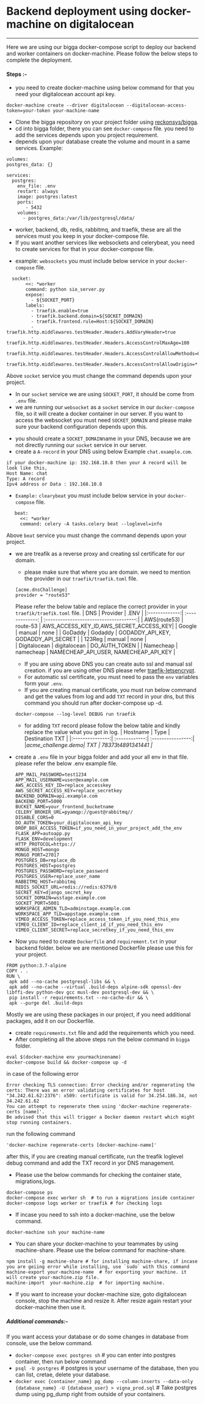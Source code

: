 # Backend deployment using docker-machine on digitalocean
---
Here we are using our bigga docker-compose script to deploy our backend and worker containers on docker-machine. Please follow the below steps to complete the deployment.
#### Steps :-
* you need to create docker-machine using below command for that you need your digitalocean account api key.
```
docker-machine create --driver digitalocean --digitalocean-access-token=your-token your-machine-name
```
* Clone the bigga repository on your project folder using [reckonsys/bigga](https://github.com/reckonsys/bigga).
* cd into bigga folder, there you can see `docker-compose` file. you need to add the services depends upon you project requirement.
* depends upon your database create the volume and mount in a same services.
Example:
```
volumes:
postgres_data: {}
```
```
services:
  postgres:
    env_file: .env
    restart: always
    image: postgres:latest
    ports:
       - 5432
    volumes:
      - postgres_data:/var/lib/postgresql/data/  
```  
* worker, backend, db, redis, rabbitmq, and traefik, these are all the services must you keep in your docker-compose file.
* If you want another services like websockets and celerybeat, you need to create services for that in your docker-compose file.
 - example: `websockets` you must include below service in your `docker-compose` file.
```
  socket:
       <<: *worker
       command: python sio_server.py
       expose:
         - ${SOCKET_PORT}
       labels:
         - traefik.enable=true
         - traefik.backend.domain=${SOCKET_DOMAIN}
         - traefik.frontend.rule=Host:${SOCKET_DOMAIN}
         - traefik.http.middlewares.testHeader.Headers.AddVaryHeader=true
         - traefik.http.middlewares.testHeader.Headers.AccessControlMaxAge=100
         - traefik.http.middlewares.testHeader.Headers.AccessControlAllowMethods=GET,OPTIONS,PUT,POST,DELETE,PATCH
         - traefik.http.middlewares.testHeader.Headers.AccessControlAllowOrigin=*.${SOCKET_DOMAIN},${SOCKET_DOMAIN}
```
Above `socket` service you must change the command depends upon your project.
 * In our `socket` service we are using `SOCKET_PORT`, it should be come from `.env` file.
 * we are running our `websocket` as a `socket` service in our `docker-compose` file, so it will create a docker container in our server. If you want to access the websocket you must need `SOCKET_DOMAIN` and please make sure your backend configuration depends upon this.
  - you should create a `SOCKET_DOMAIN`name in your DNS, because we are not directly running our `socket` service in our server.
  - create a `A-record` in your DNS using below Example `chat.example.com`.
  ```
  if your docker-machine ip: 192.168.10.8 then your A record will be look like this,
  Host Name: chat
  Type: A record
  Ipv4 address or Data : 192.168.10.8
  ```  
 * `Example:` `clearybeat`  you must include below service in your `docker-compose` file.
 ```
    beat:
      <<: *worker
      command: celery -A tasks.celery beat --loglevel=info
 ```
 Above `beat` service you must change the command depends upon your project.
* we are treafik as a reverse proxy and creating ssl certificate for our domain.

  * please make sure that where you are domain. we need to mention the provider in our `traefik/traefik.toml` file.
  ```
  [acme.dnsChallenge]
  provider = "route53"
  ```
  Please refer the below table and replace the correct provider in your `traefik/traefik.toml` file.
  | DNS           |       Provider      | .ENV                                   |
  |:-------------:|  :-------------:    | :-------------------------------------:|
  | AWS(route53)  | route-53            | AWS_ACCESS_KEY_ID,AWS_SECRET_ACCESS_KEY|
  | Google        | manual              |         none                           |
  | GoDaddy       | Godaddy             | GODADDY_API_KEY, GODADDY_API_SECRET    |
  | 123Reg        | manual              |         none                           |   
  | Digitalocean  | digitalocean        |       DO_AUTH_TOKEN                    |
  | Namecheap     | namecheap           | NAMECHEAP_API_USER, NAMECHEAP_API_KEY	 |  
  * If you are using above DNS you can create auto ssl and manual ssl creation. if you are using other DNS please refer [traefik-letsencrypt](https://docs.traefik.io/https/acme/).
  * For automatic ssl certificate, you must need to pass the `env` variables form your `.env`.
  * If you are creating manual certificate, you must run below command and get the values from log and add `TXT` record in your dns, but this command you should run after docker-compose up -d.
  ```
  docker-compose --log-level DEBUG run traefik
  ```
  * for adding `TXT` record please follow the below table and kindly replace the value what you got in log.
  |   Hostname      |   Type        |  Destination TXT  |
  |:---------------:| :------------:| :----------------:|
  |_acme_challenge.demo| TXT        | 78373t4891341441  |_   
* create a `.env` file in your bigga folder and add your all env in that file. please refer the below .env example file.

  ```
  APP_MAIL_PASSWORD=test1234
  APP_MAIL_USERNAME=user@example.com
  AWS_ACCESS_KEY_ID=replace_accesskey
  AWS_SECRET_ACCESS_KEY=replace_secretkey
  BACKEND_DOMAIN=api.example.com
  BACKEND_PORT=5000
  BUCKET_NAME=your_frontend_bucketname
  CELERY_BROKER_URL=pyamqp://guest@rabbitmq//
  DISABLE_CORS=0
  DO_AUTH_TOKEN=your_digitalocean_api_key
  DROP_BOX_ACCESS_TOKEN=if_you_need_in_your_project_add_the_env
  FLASK_APP=autoapp.py
  FLASK_ENV=development
  HTTP_PROTOCOL=https://
  MONGO_HOST=mongo
  MONGO_PORT=27017
  POSTGRES_DB=replace_db
  POSTGRES_HOST=postgres
  POSTGRES_PASSWORD=replace_password
  POSTGRES_USER=replace_user_name
  RABBITMQ_HOST=rabbitmq
  REDIS_SOCKET_URL=redis://redis:6379/0
  SECRET_KEY=django_secret_key
  SOCKET_DOMAIN=wsstage.example.com
  SOCKET_PORT=5001
  WORKSPACE_ADMIN_TLD=adminstage.example.com
  WORKSPACE_APP_TLD=appstage.example.com
  VIMEO_ACCESS_TOKEN=replace_access_token_if_you_need_this_env
  VIMEO_CLIENT_ID=replace_client_id_if_you_need_this_env
  VIMEO_CLIENT_SECRET=replace_secretkey_if_you_need_this_env
  ```
* Now you need to create `Dockerfile` and `requirement.txt` in your backend folder. below we are mentioned Dockerfile please use this for your project.
```
FROM python:3.7-alpine
COPY . .
RUN \
 apk add --no-cache postgresql-libs && \
 apk add --no-cache --virtual .build-deps alpine-sdk openssl-dev libffi-dev python-dev gcc musl-dev postgresql-dev && \
 pip install -r requirements.txt --no-cache-dir && \
 apk --purge del .build-deps
```  
Mostly we are using these packages in our project, if you need additional packages, add it on our Dockerfile.
* create `requirements.txt` file and add the requirements which you need.
* After completing all the above steps run the below command in `bigga` folder.
```
eval $(docker-machine env yourmachinename)
docker-compose build && docker-compose up -d
```

in case of the following error
```
Error checking TLS connection: Error checking and/or regenerating the certs: There was an error validating certificates for host "34.242.61.62:2376": x509: certificate is valid for 34.254.186.34, not 34.242.61.62
You can attempt to regenerate them using 'docker-machine regenerate-certs [name]'.
Be advised that this will trigger a Docker daemon restart which might stop running containers.
```
run the following command
```
'docker-machine regenerate-certs [docker-machine-name]'
```

after this, if you are creating manual certificate, run the treafik loglevel debug command and add the TXT record in yor DNS management.

* Please use the below commands for checking the container state, migrations,logs.
```
docker-compose ps
docker-compose exec worker sh  # to run a migrations inside container
docker-compose logs worker or traefik # for checking logs  
```  
* If incase you need to ssh into a docker-machine, use the below command.
```
docker-machine ssh your machine-name
```
* You can share your docker-machine to your teammates by using machine-share. Please use the below command for machine-share.
```
npm install -g machine-share # for installing machine-share, if incase you are geiing error while installing, use `sudo` with this command
machine-export your-machine-name  # for exporting your machine. it will create your-machine.zip file.
machine-import  your-machine.zip  # for importing machine.
```

* If you want to increase your docker-machine size, goto digitalocean console, stop the machine and resize it. After resize again restart your docker-machine then use it.

##### Additional commands:-
If you want access your database or do some changes in database from console, use the below command.

* `docker-compose exec postgres sh`   # you can enter into postgres container, then run below command
* `psql -U postgres`   # postgres is your username of the database, then you can list, cretae, delete your database.
* `docker exec {container_name} pg_dump --column-inserts --data-only {database_name} -U {database_user} > vigna_prod.sql` # Take postgres dump using pg_dump right from outside of your containers.

